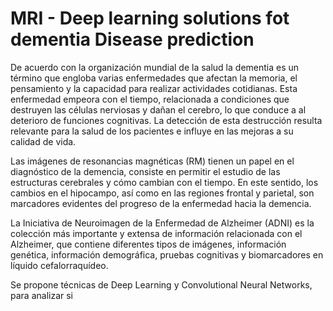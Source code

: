 # MRI - Deep learning solutions fot dementia Disease prediction

De acuerdo con la organización mundial de la salud la dementia es un término que engloba varias enfermedades que afectan la memoria, el pensamiento y la capacidad para realizar actividades cotidianas. Esta enfermedad empeora con el tiempo, relacionada a condiciones que destruyen las células nerviosas y dañan el cerebro, lo que conduce a al deterioro de funciones cognitivas. La detección de esta destrucción resulta relevante para la salud de los pacientes e influye en las mejoras a su calidad de vida. 

Las imágenes de resonancias magnéticas (RM) tienen un papel en el diagnóstico de la demencia, consiste en permitir el estudio de las estructuras cerebrales y cómo cambian con el tiempo. En este sentido, los cambios en el hipocampo, así como en las regiones frontal y parietal, son marcadores evidentes del progreso de la enfermedad hacia la demencia. 

La Iniciativa de Neuroimagen de la Enfermedad de Alzheimer (ADNI) es la colección más importante y extensa de información relacionada con el Alzheimer, que contiene diferentes tipos de imágenes, información genética, información demográfica, pruebas cognitivas y biomarcadores en líquido cefalorraquídeo.

Se propone técnicas de Deep Learning y Convolutional Neural Networks, para analizar si 

```{tableofcontents}
```
